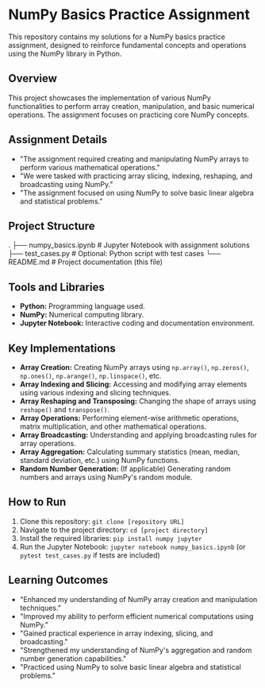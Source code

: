 # NumPy Basics Practice Assignment

This repository contains my solutions for a NumPy basics practice assignment, designed to reinforce fundamental concepts and operations using the NumPy library in Python.

## Overview

This project showcases the implementation of various NumPy functionalities to perform array creation, manipulation, and basic numerical operations. The assignment focuses on practicing core NumPy concepts.

## Assignment Details

* "The assignment required creating and manipulating NumPy arrays to perform various mathematical operations."
* "We were tasked with practicing array slicing, indexing, reshaping, and broadcasting using NumPy."
* "The assignment focused on using NumPy to solve basic linear algebra and statistical problems."

## Project Structure

.
├── numpy_basics.ipynb  # Jupyter Notebook with assignment solutions
├── test_cases.py      # Optional: Python script with test cases
└── README.md          # Project documentation (this file)


## Tools and Libraries

* **Python:** Programming language used.
* **NumPy:** Numerical computing library.
* **Jupyter Notebook:** Interactive coding and documentation environment.

## Key Implementations

* **Array Creation:** Creating NumPy arrays using `np.array()`, `np.zeros()`, `np.ones()`, `np.arange()`, `np.linspace()`, etc.
* **Array Indexing and Slicing:** Accessing and modifying array elements using various indexing and slicing techniques.
* **Array Reshaping and Transposing:** Changing the shape of arrays using `reshape()` and `transpose()`.
* **Array Operations:** Performing element-wise arithmetic operations, matrix multiplication, and other mathematical operations.
* **Array Broadcasting:** Understanding and applying broadcasting rules for array operations.
* **Array Aggregation:** Calculating summary statistics (mean, median, standard deviation, etc.) using NumPy functions.
* **Random Number Generation:** (If applicable) Generating random numbers and arrays using NumPy's random module.

## How to Run

1.  Clone this repository: `git clone [repository URL]`
2.  Navigate to the project directory: `cd [project directory]`
3.  Install the required libraries: `pip install numpy jupyter`
4.  Run the Jupyter Notebook: `jupyter notebook numpy_basics.ipynb` (or `pytest test_cases.py` if tests are included)

## Learning Outcomes

* "Enhanced my understanding of NumPy array creation and manipulation techniques."
* "Improved my ability to perform efficient numerical computations using NumPy."
* "Gained practical experience in array indexing, slicing, and broadcasting."
* "Strengthened my understanding of NumPy's aggregation and random number generation capabilities."
* "Practiced using NumPy to solve basic linear algebra and statistical problems."
